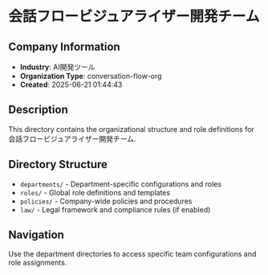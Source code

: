 # 会話フロービジュアライザー開発チーム

## Company Information
- **Industry**: AI開発ツール
- **Organization Type**: conversation-flow-org
- **Created**: 2025-06-21 01:44:43

## Description
This directory contains the organizational structure and role definitions for 会話フロービジュアライザー開発チーム.

## Directory Structure
- `departments/` - Department-specific configurations and roles
- `roles/` - Global role definitions and templates
- `policies/` - Company-wide policies and procedures
- `law/` - Legal framework and compliance rules (if enabled)

## Navigation
Use the department directories to access specific team configurations and role assignments.
